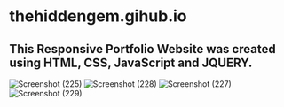 # thehiddengem.gihub.io
## This Responsive Portfolio Website was created using HTML, CSS, JavaScript and JQUERY.
![Screenshot (225)](https://user-images.githubusercontent.com/86574646/173870557-6d303c0f-e96f-46a6-b0c6-12c0600a6300.png)
![Screenshot (228)](https://user-images.githubusercontent.com/86574646/173870599-ccefc624-c203-47bd-8ddd-bfc39f3f84f0.png)
![Screenshot (227)](https://user-images.githubusercontent.com/86574646/173870616-fc18e6fb-644c-4659-a947-78cd92c9d1e5.png)
![Screenshot (229)](https://user-images.githubusercontent.com/86574646/173870633-1e30ac19-9084-4cdd-a988-7d2d29a7d1bf.png)
